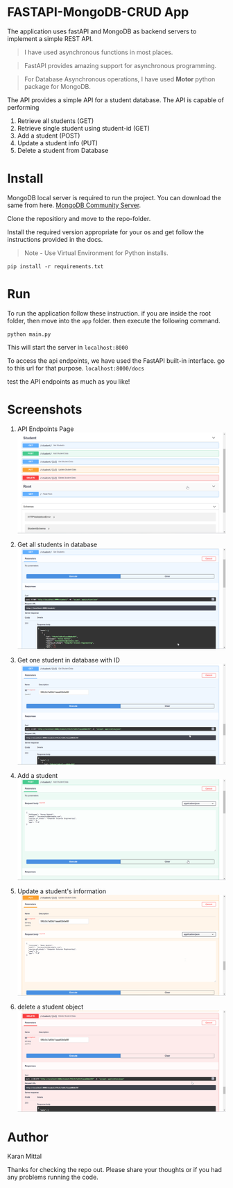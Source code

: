# FASTAPI-MongoDB-CRUD App
The application uses fastAPI and MongoDB as backend servers to implement a simple REST API.

> I have used asynchronous functions in most places. 

> FastAPI provides amazing support for asynchronous programming.

> For Database Asynchronous operations, I have used <b>Motor</b> python package for MongoDB.

The API provides a simple API for a student database. The API is capable of performing

1. Retrieve all students (GET)
2. Retrieve single student using student-id (GET)
3. Add a student (POST) 
4. Update a student info (PUT)
5. Delete a student from Database

# Install

MongoDB local server is required to run the project. You can download the same from here.
[MongoDB Community Server](https://docs.mongodb.com/manual/administration/install-community/).

Clone the repositiory and move to the repo-folder.

Install the required version appropriate for your os and get follow the instructions provided in the docs.

> Note - Use Virtual Environment for Python installs.

```
pip install -r requirements.txt
```

# Run
To run the application follow these instruction. if you are inside the root folder, then move into the `app` folder.
then execute the following command.
```
python main.py
```

This will start the server in `localhost:8000`

To access the api endpoints, we have used the FastAPI built-in interface. 
go to this url for that purpose.
`localhost:8000/docs`

test the API endpoints as much as you like!

# Screenshots

1. API Endpoints Page
![](https://github.com/Karan-S-Mittal/RESTful-API-FastAPI-mongoDB/raw/master/screenshots/fastapi-context.png)

2. Get all students in database
![](https://github.com/Karan-S-Mittal/RESTful-API-FastAPI-mongoDB/raw/master/screenshots/fastapi-getstudents.png)

3. Get one student in database with ID
![](https://github.com/Karan-S-Mittal/RESTful-API-FastAPI-mongoDB/raw/master/screenshots/fastapi-get-id.png)

4. Add a student
![](https://github.com/Karan-S-Mittal/RESTful-API-FastAPI-mongoDB/raw/master/screenshots/fastapi-post.png)

5. Update a student's information
![](https://github.com/Karan-S-Mittal/RESTful-API-FastAPI-mongoDB/raw/master/screenshots/fastapi-update.png)

6. delete a student object
![](https://github.com/Karan-S-Mittal/RESTful-API-FastAPI-mongoDB/raw/master/screenshots/fastapi-delete.png)

# Author
Karan Mittal

Thanks for checking the repo out. Please share your thoughts or if you had any problems running the code. 